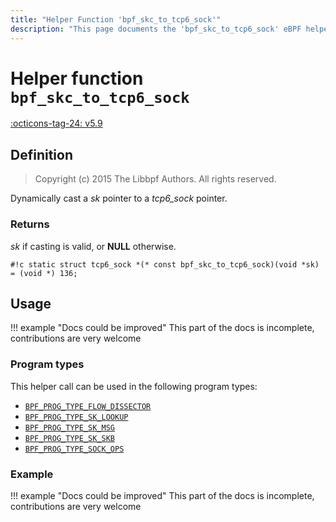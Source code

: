 ```yaml
---
title: "Helper Function 'bpf_skc_to_tcp6_sock'"
description: "This page documents the 'bpf_skc_to_tcp6_sock' eBPF helper function, including its definition, usage, program types that can use it, and examples."
---
```

# Helper function `bpf_skc_to_tcp6_sock`

<!-- [FEATURE_TAG](bpf_skc_to_tcp6_sock) -->
[:octicons-tag-24: v5.9](https://github.com/torvalds/linux/commit/af7ec13833619e17f03aa73a785a2f871da6d66b)
<!-- [/FEATURE_TAG] -->

## Definition

> Copyright (c) 2015 The Libbpf Authors. All rights reserved.


<!-- [HELPER_FUNC_DEF] -->
Dynamically cast a _sk_ pointer to a _tcp6_sock_ pointer.

### Returns

_sk_ if casting is valid, or **NULL** otherwise.

`#!c static struct tcp6_sock *(* const bpf_skc_to_tcp6_sock)(void *sk) = (void *) 136;`
<!-- [/HELPER_FUNC_DEF] -->

## Usage

!!! example "Docs could be improved"
    This part of the docs is incomplete, contributions are very welcome

### Program types

This helper call can be used in the following program types:

<!-- DO NOT EDIT MANUALLY -->
<!-- [HELPER_FUNC_PROG_REF] -->
 * [`BPF_PROG_TYPE_FLOW_DISSECTOR`](../program-type/BPF_PROG_TYPE_FLOW_DISSECTOR.md)
 * [`BPF_PROG_TYPE_SK_LOOKUP`](../program-type/BPF_PROG_TYPE_SK_LOOKUP.md)
 * [`BPF_PROG_TYPE_SK_MSG`](../program-type/BPF_PROG_TYPE_SK_MSG.md)
 * [`BPF_PROG_TYPE_SK_SKB`](../program-type/BPF_PROG_TYPE_SK_SKB.md)
 * [`BPF_PROG_TYPE_SOCK_OPS`](../program-type/BPF_PROG_TYPE_SOCK_OPS.md)
<!-- [/HELPER_FUNC_PROG_REF] -->

### Example

!!! example "Docs could be improved"
    This part of the docs is incomplete, contributions are very welcome
